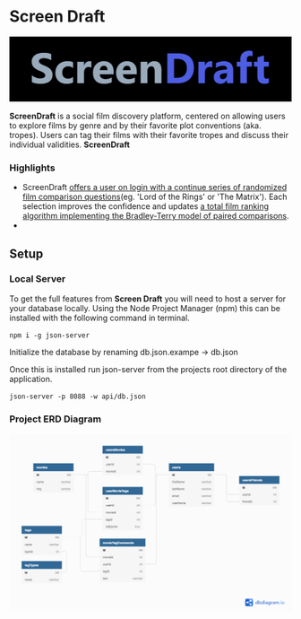 # Screen Draft

![RV Anamtion](	./public/img/Logo.png)
<!-- ![Screen Shot](./public/img/Screenshot.png) -->

**ScreenDraft** is a social film discovery platform, centered on allowing users to explore films by genre and by their favorite plot conventions (aka. tropes). Users can tag their films with their favorite tropes and discuss their individual validities. **ScreenDraft** 


### Highlights

 - ScreenDraft [offers a user on login with a continue series of randomized film comparison questions](./components/pairwiseComparison/CompareTwo.js)(eg. 'Lord of the Rings' or 'The Matrix').  Each selection improves the confidence and updates [a total film ranking algorithm implementing the Bradley-Terry model of paired comparisons](./components/utilities/FilmRanking.js). 
  -  

## Setup
### Local Server

To get the full features from **Screen Draft** you will need to host a server for your database locally.  Using the Node Project Manager (npm) this can be installed with the following command in terminal. 

    npm i -g json-server

Initialize the database by renaming db.json.exampe -> db.json

Once this is installed run json-server from the projects root directory of the application.

    json-server -p 8088 -w api/db.json



### Project ERD Diagram

![Project Entity Relationship Diagram](./public/img/ERD-MVP.png)
